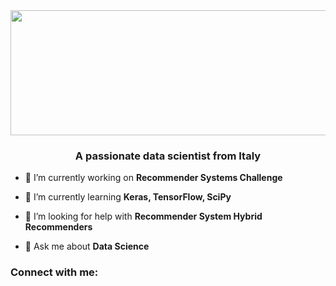 


<img align="center" src="https://i.ibb.co/DbDLJ1H/Hi-I-m-ROBER-2.png" width="600" height="200" >
<h3 align="center">A passionate data scientist from Italy</h3>

- 🔭 I’m currently working on **Recommender Systems Challenge**

- 🌱 I’m currently learning **Keras, TensorFlow, SciPy**

- 🤝 I’m looking for help with **Recommender System Hybrid Recommenders**

- 💬 Ask me about **Data Science**



<h3 align="left">Connect with me:</h3>
<p align="left">
</p>
